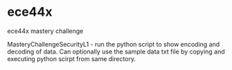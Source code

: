 # ece44x
ece44x mastery challenge

MasteryChallengeSecurityL1 - run the python script to show encoding and decoding of data. Can optionally use the sample data txt file by copying and executing python scirpt from same directory.
